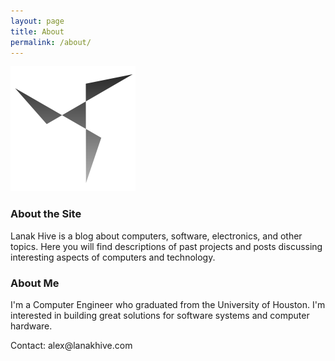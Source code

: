 ```yaml
---
layout: page
title: About
permalink: /about/
---
```

![Logo](/assets/logocenter.png)
### About the Site
Lanak Hive is a blog about computers, software, electronics, and other topics. Here you will find descriptions of past projects and posts discussing interesting aspects of computers and technology.

### About Me
I'm a Computer Engineer who graduated from the University of Houston. I'm interested in building great solutions for software systems and computer hardware.

Contact: ale<span style="display: none;">inva.lid</span>x@lanakhi<span style="display: none;">site</span>ve.com